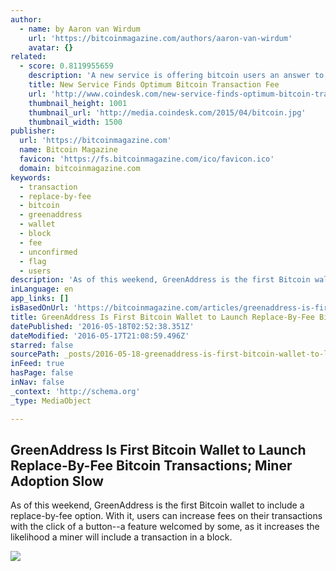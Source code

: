 ```yaml
---
author:
  - name: by Aaron van Wirdum
    url: 'https://bitcoinmagazine.com/authors/aaron-van-wirdum'
    avatar: {}
related:
  - score: 0.8119955659
    description: 'A new service is offering bitcoin users an answer to the common question: what is the optimum transaction fee? Using network data from the past three hours, CoinTape lets users compare the current waiting times associated with various fee tiers, calculated in satoshis per byte. It claims to predict delays with 90% confidence.'
    title: New Service Finds Optimum Bitcoin Transaction Fee
    url: 'http://www.coindesk.com/new-service-finds-optimum-bitcoin-transaction-fee/'
    thumbnail_height: 1001
    thumbnail_url: 'http://media.coindesk.com/2015/04/bitcoin.jpg'
    thumbnail_width: 1500
publisher:
  url: 'https://bitcoinmagazine.com'
  name: Bitcoin Magazine
  favicon: 'https://fs.bitcoinmagazine.com/ico/favicon.ico'
  domain: bitcoinmagazine.com
keywords:
  - transaction
  - replace-by-fee
  - bitcoin
  - greenaddress
  - wallet
  - block
  - fee
  - unconfirmed
  - flag
  - users
description: 'As of this weekend, GreenAddress is the first Bitcoin wallet to include a replace-by-fee option. With it, users can increase fees on their transactions with the click of a button--a feature welcomed by some, as it increases the likelihood a miner will include a transaction in a block.'
inLanguage: en
app_links: []
isBasedOnUrl: 'https://bitcoinmagazine.com/articles/greenaddress-is-first-bitcoin-wallet-to-launch-replace-by-fee-bitcoin-transactions-miner-adoption-slow-1463516896'
title: GreenAddress Is First Bitcoin Wallet to Launch Replace-By-Fee Bitcoin Transactions; Miner Adoption Slow
datePublished: '2016-05-18T02:52:38.351Z'
dateModified: '2016-05-17T21:08:59.496Z'
starred: false
sourcePath: _posts/2016-05-18-greenaddress-is-first-bitcoin-wallet-to-launch-replace-by-fe.md
inFeed: true
hasPage: false
inNav: false
_context: 'http://schema.org'
_type: MediaObject

---
```

<article style=""><h1>GreenAddress Is First Bitcoin Wallet to Launch Replace-By-Fee Bitcoin Transactions; Miner Adoption Slow</h1><p>As of this weekend, GreenAddress is the first Bitcoin wallet to include a replace-by-fee option. With it, users can increase fees on their transactions with the click of a button--a feature welcomed by some, as it increases the likelihood a miner will include a transaction in a block.</p><img src="https://fs.bitcoinmagazine.com/img/articles/greenaddress-is-first-bitcoin-wallet-to-launch-replace-by-fee-bitcoin-transactions-miner-adoption-slow.jpg" /></article>